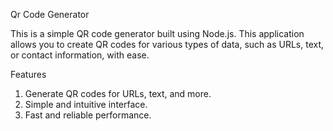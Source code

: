 Qr Code Generator

This is a simple QR code generator built using Node.js. This application allows you to create QR codes for various types of data, such as URLs, text, or contact information, with ease.

Features
1. Generate QR codes for URLs, text, and more.
2. Simple and intuitive interface.
3. Fast and reliable performance.
